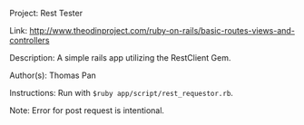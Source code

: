 Project: Rest Tester

Link: http://www.theodinproject.com/ruby-on-rails/basic-routes-views-and-controllers

Description: A simple rails app utilizing the RestClient Gem. 

Author(s): Thomas Pan

Instructions: Run with `$ruby app/script/rest_requestor.rb`.

Note: Error for post request is intentional.  
